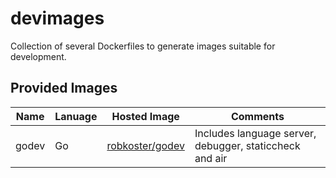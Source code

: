 # devimages
Collection of several Dockerfiles to generate images suitable for development. 

## Provided Images
|Name|Lanuage|Hosted Image|Comments|
|----|-------|-|--------|
|godev|Go|[robkoster/godev](https://hub.docker.com/repository/docker/robkoster/godev/general)|Includes language server, debugger, staticcheck and air|